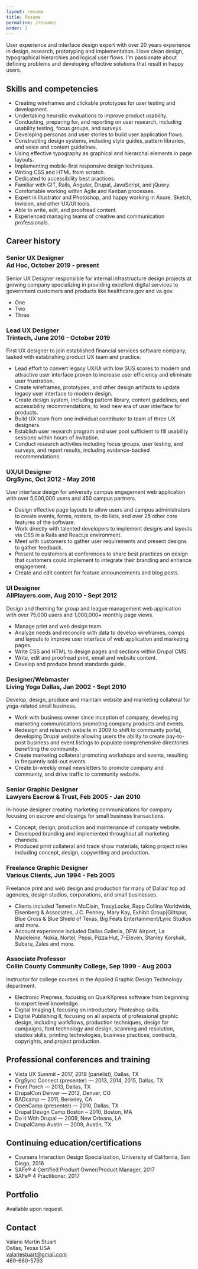 ```yaml
---
layout: resume
title: Resume
permalink: /resume/
order: 1
---
```


User experience and interface design expert with over 20 years experience in design, research, prototyping and implementation. I love clean design, typographical hierarchies and logical user flows. I’m passionate about defining problems and developing effective solutions that result in happy users.

## Skills and competencies

  * Creating wireframes and clickable prototypes for user testing and development.
  * Undertaking heuristic evaluations to improve product usability.
  * Conducting, preparing for, and reporting on user research, including usability testing, focus groups, and surveys.
  * Developing personas and user stories to build user application flows.
  * Constructing design systems, including style guides, pattern libraries, and voice and content guidelines.
  * Using effective typography as graphical and hierarchal elements in page layouts.
  * Implementing mobile-first responsive design techniques.
  * Writing CSS and HTML from scratch.
  * Dedicated to accessibility best practices.
  * Familiar with GIT, Rails, Angular, Drupal, JavaScript, and jQuery.
  * Comfortable working within Agile and Kanban processes.
  * Expert in Illustrator and Photoshop, and happy working in Axure, Sketch, Invision, and other UX/UI tools.
  * Able to write, edit, and proofread content.
  * Experienced managing teams of creative and communication professionals.

## Career history

### Senior UX Designer <br />Ad Hoc,  October 2019 - present
Senior UX Designer responsible for internal infrastructure design projects at growing company specializing in providing excellent digital services to government customers and products like healthcare.gov and va.gov.

  * One
  * Two
  * Three

### Lead UX Designer <br />Trintech,  June 2016 - October 2019
First UX designer to join established financial services software company, tasked with establishing product UX team and practice.

  * Lead effort to convert legacy UX/UI with low SUS scores to modern and attractive user interface proven to increase user efficiency and eliminate user frustration.
  * Create wireframes, prototypes, and other design artifacts to update legacy user interface to modern design.
  * Create design system, including pattern library, content guidelines, and accessibility recommendations, to lead new era of user interface for products.
  * Build UX team from one individual contributor to team of three UX designers.
  * Establish user research program and user pool sufficient to fill usability sessions within hours of invitation.
  * Conduct research activities including focus groups, user testing, and surveys, and report results, including evidence-backed recommendations.


### UX/UI Designer <br />OrgSync, Oct 2012 - May 2016

User interface design for university campus engagement web application with over 5,000,000 users and 450 campus partners.

  * Design effective page layouts to allow users and campus administrators to create events, forms, rosters, to-do lists, and over 25 other core features of the software.
  * Work directly with talented developers to implement designs and layouts via CSS in a Rails and React.js environment.
  * Meet with customers to gather user requirements and present designs to gather feedback.
  * Present to customers at conferences to share best practices on design that customers could implement to integrate their branding and enhance engagement.
  * Create and edit content for feature announcements and blog posts.

### UI Designer <br />AllPlayers.com, Aug 2010 - Sept 2012

Design and theming for group and league management web application with over 75,000 users and 1,000,000+ monthly page views.

  * Manage print and web design team.
  * Analyze needs and reconcile with data to develop wireframes, comps and layouts to improve user interface of web application and marketing pages.
  * Write CSS and HTML to design pages and sections within Drupal CMS.
  * Write, edit and proofread print, email and website content.
  * Develop and produce brand standards guide.

### Designer/Webmaster <br />Living Yoga Dallas, Jan 2002 - Sept 2010

Develop, design, produce and maintain website and marketing collateral for yoga-related small business.

  * Work with business owner since inception of company, developing marketing communications promoting company products and events.
  * Redesign and relaunch website in 2009 to shift to community portal, developing Drupal website allowing users the ability to create pay-to-post business and event listings to populate comprehensive directories benefiting the community.
  * Create marketing collateral promoting workshops and events, resulting in frequently sold-out events.
  * Create bi-weekly email newsletters to promote company and community, and drive traffic to community website.

### Senior Graphic Designer <br />Lawyers Escrow & Trust, Feb 2005 - Jan 2010

In-house designer creating marketing communications for company focusing on escrow and closings for small business transactions.

  * Concept, design, production and maintenance of company website.
  * Developed branding and implemented throughout all marketing channels.
  * Produced print collateral and trade show materials, taking project roles including concept, design, copywriting and production.

### Freelance Graphic Designer <br />Various Clients, Jun 1994 - Feb 2005

Freelance print and web design and production for many of Dallas’ top ad agencies, design studios, corporations, and small businesses.

  * Clients included Temerlin McClain, TracyLocke, Rapp Collins Worldwide, Eisenberg & Associates, J.C. Penney, Mary Kay, Exhibit Group\|Giltspur, Blue Cross & Blue Shield of Texas, Big Feats Entertainment/Lyric Studios and more.
  * Account experience included Dallas Galleria, DFW Airport, La Madeleine, Nokia, Nortel, Pepsi, Pizza Hut, 7-Eleven, Stanley Korshak, Subaru, Zales and more.

### Associate Professor <br />Collin County Community College, Sep 1999 - Aug 2003

Instructor for college courses in the Applied Graphic Design Technology department.

  * Electronic Prepress, focusing on QuarkXpress software from beginning to expert level  knowledge.
  * Digital Imaging I, focusing on introductory Photoshop skills.
  * Digital Publishing II, focusing on all aspects of professional graphic design, including workflows, production techniques, design for campaigns, font technology and design, scanning and resolution, studios skills, printing technologies, business practices, contracts, copyrights, and project production.

## Professional conferences and training

  * Vista UX Summit – 2017, 2018 (panelist), Dallas, TX
  * OrgSync Connect (presenter) — 2013, 2014, 2015, Dallas, TX
  * Front Porch — 2013, Dallas, TX
  * DrupalCon Denver — 2012, Denver, CO
  * BADcamp — 2011, Berkeley, CA
  * OpenCamp (presenter) — 2010, Dallas, TX
  * Drupal Design Camp Boston – 2010, Boston, MA
  * Do It With Drupal — 2009, New Orleans, LA
  * DrupalCamp Austin — 2009, Austin, TX

## Continuing education/certifications

  * Coursera Interaction Design Specialization, University of California, San Diego, 2016
  * SAFe® 4 Certified Product Owner/Product Manager, 2017
  * SAFe® 4 Practitioner, 2017

## Portfolio

Available upon request.

## Contact

Valarie Martin Stuart<br />
Dallas, Texas USA<br />
valariestuart@gmail.com<br />
469-660-5793
